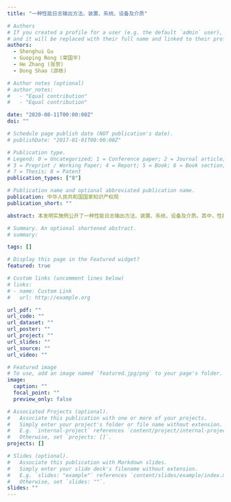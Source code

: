 ```yaml
---
title: "一种性能日志输出方法、装置、系统、设备及介质"

# Authors
# If you created a profile for a user (e.g. the default `admin` user), write the username (folder name) here
# and it will be replaced with their full name and linked to their profile.
authors:
  - Shenghui Gu
  - Guoping Rong (荣国平)
  - He Zhang (张贺)
  - Dong Shao (邵栋)

# Author notes (optional)
# author_notes:
#   - "Equal contribution"
#   - "Equal contribution"

date: "2020-08-11T00:00:00Z"
doi: ""

# Schedule page publish date (NOT publication's date).
# publishDate: "2017-01-01T00:00:00Z"

# Publication type.
# Legend: 0 = Uncategorized; 1 = Conference paper; 2 = Journal article;
# 3 = Preprint / Working Paper; 4 = Report; 5 = Book; 6 = Book section;
# 7 = Thesis; 8 = Patent
publication_types: ["8"]

# Publication name and optional abbreviated publication name.
publication: 中华人民共和国国家知识产权局
publication_short: ""

abstract: 本发明实施例公开了一种性能日志输出方法、装置、系统、设备及介质。其中，性能日志输出方法，包括：根据目标程序中的性能敏感区域，构建执行模型，其中，所述执行模型用于表示所述目标程序中的性能敏感区域的执行信息；根据所述执行模型，在所述目标程序中插入性能日志记录语句；通过执行插入了所述性能日志记录语句的目标程序，输出所述目标程序的性能日志。本发明实施例的技术方案，可缩小性能诊断范围，提高性能诊断有效性。

# Summary. An optional shortened abstract.
# summary:

tags: []

# Display this page in the Featured widget?
featured: true

# Custom links (uncomment lines below)
# links:
# - name: Custom Link
#   url: http://example.org

url_pdf: ""
url_code: ""
url_dataset: ""
url_poster: ""
url_project: ""
url_slides: ""
url_source: ""
url_video: ""

# Featured image
# To use, add an image named `featured.jpg/png` to your page's folder.
image:
  caption: ""
  focal_point: ""
  preview_only: false

# Associated Projects (optional).
#   Associate this publication with one or more of your projects.
#   Simply enter your project's folder or file name without extension.
#   E.g. `internal-project` references `content/project/internal-project/index.md`.
#   Otherwise, set `projects: []`.
projects: []

# Slides (optional).
#   Associate this publication with Markdown slides.
#   Simply enter your slide deck's filename without extension.
#   E.g. `slides: "example"` references `content/slides/example/index.md`.
#   Otherwise, set `slides: ""`.
slides: ""
---
```

